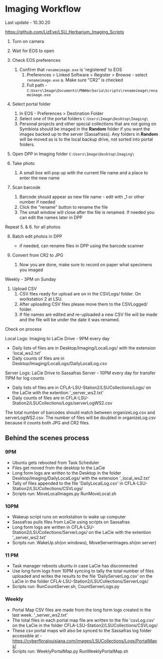 # Imaging Workflow 

Last update - 10.30.20

https://github.com/LizEve/LSU_Herbarium_Imaging_Scripts

1. Turn on camera

2. Wait for EOS to open

3. Check EOS preferences
   1. Confirm that `renameimage.exe` is 'registered' to EOS 
      1. Preferences > Linked Software > Register > Browse - select `renameimage.exe`
         a. Make sure "CR2" is checked 
      2. Full path - `C:Users\Image\Documents\PNWHerbaria\Scripts\renameimage\renameimage.exe`

4. Select portal folder 
   1. In EOS - Preferences > Destination Folder
   2. Select one of the portal folders `C:Users\Image\Desktop\Imaging\`
   3. Personal projects and other special collections that are not going on Symbiota should be imaged in the **Random** folder if you want the images backed up to the server (Sassafrass). Any folders in **Random** will be moved as is to the local backup drive, not sorted into portal folders. 

5. Open DPP in Imaging folder `C:Users\Image\Desktop\Imaging\`

6. Take photo 
   1. A small box will pop up with the current file name and a place to enter the new name

7. Scan barcode
   1. Barcode should appear as new file name - edit with _1 or other number if needed
   2. Click the "rename" button to rename the file 
   3. The small window will close after the file is renamed. If needed you can edit the names later in DPP

Repeat 5. & 6. for all photos

8. Batch edit photos in DPP 
   - if needed, can rename files in DPP using the barcode scanner

9. Convert from CR2 to JPG
   1. Now you are done, make sure to record on paper what specimens you imaged

Weekly - 3PM on Sunday

1. Upload CSV 
   1. CSV files ready for upload are on in the CSVLogs/ folder. On workstation 2 at LSU.
   2. After uploading CSV files please move them to the CSVLogged/ folder. 
   3. If file names are edited and re-uploaded a new CSV file will be made and the file will be under the date it was renamed.

Check on process

Local Logs: Imaging to LaCie Drive - 9PM every day
- Daily lists of files are in Desktop/Imaging/LocalLogs/ with the extension 'local_ws2.txt'
- Daily counts of files are in Desktop/Imaging/LocalLogs/DailyLocalLog.csv

Server Logs: LaCie Drive to Sassafras Server - 10PM every day for transfer 11PM for log counts
- Daily lists of files are in CFLA-LSU-Station2/LSUCollections/Logs/ on the LaCie with the extention '_server_ws2.txt'
- Daily counts of files are in CFLA-LSU-Station2/LSUCollections/Logs/serverLogWS2.csv

The total number of barcodes should match between organizeLog.csv and serverLogWS2.csv. The number of files will be doubled in organizeLog.csv because it counts both JPG and CR2 files. 


## Behind the scenes process

### 9PM

- Ubuntu gets rebooted from Task Scheduler
- Files get moved from the desktop to the LaCie
- Long form logs are written to the Desktop in the folder Desktop/Imaging/DailyLocalLogs/ with the extension '_local_ws2.txt'
- Tally of files appended to the file 'DailyLocalLog.csv' in CFLA-LSU-Station2/LSUCollections/CSVLogs/
- Scripts run: MoveLocalImages.py RunMoveLocal.sh

### 10PM 

- Wakeup script runs on workstation to wake up computer
- Sassafras pulls files from LaCie using scripts on Sassafras
- Long form logs are written in CFLA-LSU-Station2/LSUCollections/ServerLogs/ on the LaCie with the extention '_server_ws2.txt'
- Scripts run: WakeUp.sh(on windows), MoveServerImages.sh(on server)

### 11 PM 

- Task manager reboots ubuntu in case LaCie has disconnected
- Use long form logs from 10PM syncing to tally the total number of files uploaded and writes the results to the file 'DailyServerLog.csv' on the LaCie in the folder CFLA-LSU-Station2/LSUCollections/ServerLogs/
- Scripts run: RunCountServer.sh, CountServerLogs.py


### Weekly 

- Portal Map CSV files are made from the long form logs created in the last week. '_server_ws2.txt'
- The total files in each portal map file are written to the file 'csvLog.csv' on the LaCie in the folder CFLA-LSU-Station2/LSUCollections/CSVLogs/
- These csv portal maps will also be synced to the Sassafras log folder accessible at - https://cyberfloralouisiana.com/images/LSUCollections/Logs/PortalMaps/
- Scripts run: WeeklyPortalMap.py RunWeeklyPortalMap.sh

